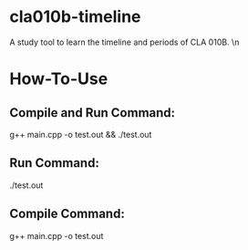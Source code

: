 # cla010b-timeline
A study tool to learn the timeline and periods of CLA 010B. \n

# How-To-Use
## Compile and Run Command: 
g++ main.cpp -o test.out && ./test.out

## Run Command: 
./test.out

## Compile Command: 
g++ main.cpp -o test.out

